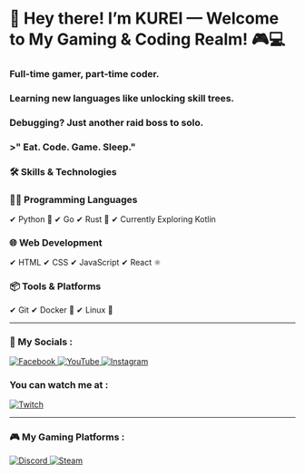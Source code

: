 # 👋 Hey there! I’m KUREI — Welcome to My Gaming & Coding Realm! 🎮💻



### Full-time gamer, part-time coder.  
### Learning new languages like unlocking skill trees.  
### Debugging? Just another raid boss to solo.

### >" Eat. Code. Game. Sleep."


### 🛠 Skills & Technologies

### 👨‍💻 Programming Languages
✔ Python 🐍
✔ Go
✔ Rust 🦀
✔ Currently Exploring Kotlin

### 🌐 Web Development
✔ HTML
✔ CSS
✔ JavaScript
✔ React ⚛️

### 📦 Tools & Platforms
✔ Git
✔ Docker 🐳
✔ Linux 🐧

---
### 📲 My Socials :

<a href="https://www.facebook.com/share/1GRrpxucui/" target="_blank">
  <img src="https://img.icons8.com/color/48/facebook.png" alt="Facebook" />
</a>
<a href="https://www.youtube.com/@your-channel-name" target="_blank">
  <img src="https://img.icons8.com/color/48/youtube-play.png" alt="YouTube" />
</a>
<a href="https://www.instagram.com/jm_vhy?igsh=MXdmOTA3bjRubDZ5eQ==" target="_blank">
  <img src="https://img.icons8.com/color/48/instagram-new--v1.png" alt="Instagram" />
</a>

### You can watch me at :  

<a href="https://www.twitch.tv/your_username" target="_blank" title="Twitch">
  <img src="https://img.icons8.com/ios-filled/50/9146FF/twitch.png" alt="Twitch" />
</a>

---

### 🎮 My Gaming Platforms :

<a href="https://discord.com/users/YOUR_USER_ID" target="_blank">
  <img src="https://img.icons8.com/color/48/discord-logo.png" alt="Discord" />
</a>
<a href="https://store.steampowered.com/" target="_blank" title="Steam">
  <img src="https://img.icons8.com/color/48/steam.png" alt="Steam" />
</a>


